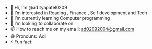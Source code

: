 - 👋 Hi, I’m @adityapatel0209
- 👀 I’m interested in Reading , Finance , Self development and Tech 
- 🌱 I’m currently learning Computer programming
- 💞️ I’m looking to collaborate on 
- 📫 How to reach me on my email: ad02092004@gmail.com
- 😄 Pronouns: Adi
- ⚡ Fun fact: 

<!---
adityapatel0209/adityapatel0209 is a ✨ special ✨ repository because its `README.md` (this file) appears on your GitHub profile.
You can click the Preview link to take a look at your changes.
--->
